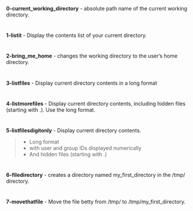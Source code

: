 **0-current_working_directory**  -   absolute path name of the current working directory.
#
**1-listit**                     -   Display the contents list of your current directory.
#
**2-bring_me_home**              -   changes the working directory to the user’s home directory.
#
**3-listfiles**                  -   Display current directory contents in a long format
#
**4-listmorefiles**              -   Display current directory contents, including hidden files (starting with .). Use the long format.
#
**5-listfilesdigitonly**         - Display current directory contents.

   >* Long format
   >* with user and group IDs displayed numerically
   >* And hidden files (starting with .)
#
**6-filedirectory**              - creates a directory named my_first_directory in the /tmp/ directory.
#
**7-movethatfile**               - Move the file betty from /tmp/ to /tmp/my_first_directory.

